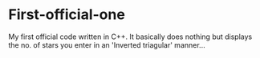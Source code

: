 # First-official-one
My first official code written in C++. It basically does nothing but displays the no. of stars you enter in an 'Inverted triagular' manner...
